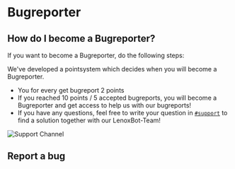 # Bugreporter

## How do I become a Bugreporter?

If you want to become a Bugreporter, do the following steps:

We've developed a pointsystem which decides when you will become a Bugreporter.

* You for every get bugreport 2 points
* If you reached 10 points / 5 accepted bugreports, you will become a Bugreporter and get access to help us with our bugreports!
* If you have any questions, feel free to write your question in [`#support`](https://discord.gg/UvEYm76) to find a solution together with our LenoxBot-Team!

![Support Channel](https://i.imgur.com/puGoD0s.png)

## Report a bug

